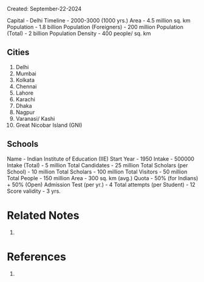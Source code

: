 Created: September-22-2024

Capital - Delhi
Timeline - 2000-3000 (1000 yrs.)
Area - 4.5 million sq. km
Population - 1.8 billion
Population (Foreigners) - 200 million
Population (Total) - 2 billion
Population Density - 400 people/ sq. km

## Cities

1. Delhi
2. Mumbai
3. Kolkata
4. Chennai
5. Lahore
6. Karachi
7. Dhaka
8. Nagpur
9. Varanasi/ Kashi
10. Great Nicobar Island (GNI)

## Schools

Name - Indian Institute of Education (IIE)
Start Year - 1950
Intake - 500000
Intake (Total) - 5 million
Total Candidates - 25 million
Total Scholars (per School) - 10 million
Total Scholars - 100 million
Total Visitors - 50 million
Total People - 150 million
Area - 300 sq. km (avg.)
Quota - 50% (for Indians) + 50% (Open)
Admission Test (per yr.) - 4
Total attempts (per Student) - 12
Score validity - 3 yrs.

# Related Notes

1. 
# References

1. 
